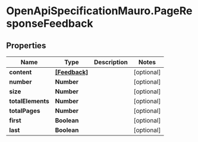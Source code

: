 # OpenApiSpecificationMauro.PageResponseFeedback

## Properties

Name | Type | Description | Notes
------------ | ------------- | ------------- | -------------
**content** | [**[Feedback]**](Feedback.md) |  | [optional] 
**number** | **Number** |  | [optional] 
**size** | **Number** |  | [optional] 
**totalElements** | **Number** |  | [optional] 
**totalPages** | **Number** |  | [optional] 
**first** | **Boolean** |  | [optional] 
**last** | **Boolean** |  | [optional] 


